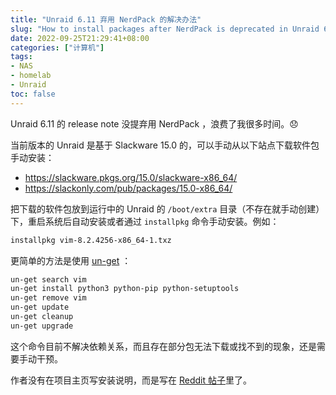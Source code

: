 ```yaml
---
title: "Unraid 6.11 弃用 NerdPack 的解决办法"
slug: "How to install packages after NerdPack is deprecated in Unraid 6.11"
date: 2022-09-25T21:29:41+08:00
categories: ["计算机"]
tags:
- NAS
- homelab
- Unraid
toc: false
---
```


Unraid 6.11 的 release note 没提弃用 NerdPack ，浪费了我很多时间。😞

当前版本的 Unraid 是基于 Slackware 15.0 的，可以手动从以下站点下载软件包手动安装：

- https://slackware.pkgs.org/15.0/slackware-x86_64/
- https://slackonly.com/pub/packages/15.0-x86_64/

把下载的软件包放到运行中的 Unraid 的 `/boot/extra` 目录（不存在就手动创建）下，重启系统后自动安装或者通过 `installpkg` 命令手动安装。例如：

```bash
installpkg vim-8.2.4256-x86_64-1.txz
```

更简单的方法是使用 [un-get](https://github.com/ich777/un-get) ：

```bash
un-get search vim
un-get install python3 python-pip python-setuptools
un-get remove vim
un-get update
un-get cleanup
un-get upgrade
```

这个命令目前不解决依赖关系，而且存在部分包无法下载或找不到的现象，还是需要手动干预。

作者没有在项目主页写安装说明，而是写在 [Reddit 帖子](https://www.reddit.com/r/unRAID/comments/wy9nft/unget_a_simple_command_line_tool_to_install/)里了。